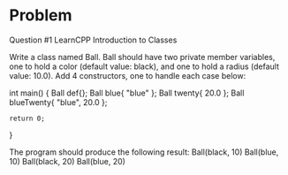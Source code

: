 
# Problem

Question #1 LearnCPP Introduction to Classes

Write a class named Ball. Ball should have two private member variables, one to hold a color (default value: black), and one to hold a radius (default value: 10.0). Add 4 constructors, one to handle each case below:

int main()
{
    Ball def{};
    Ball blue{ "blue" };
    Ball twenty{ 20.0 };
    Ball blueTwenty{ "blue", 20.0 };

    return 0;
}


The program should produce the following result:
Ball(black, 10)
Ball(blue, 10)
Ball(black, 20)
Ball(blue, 20)